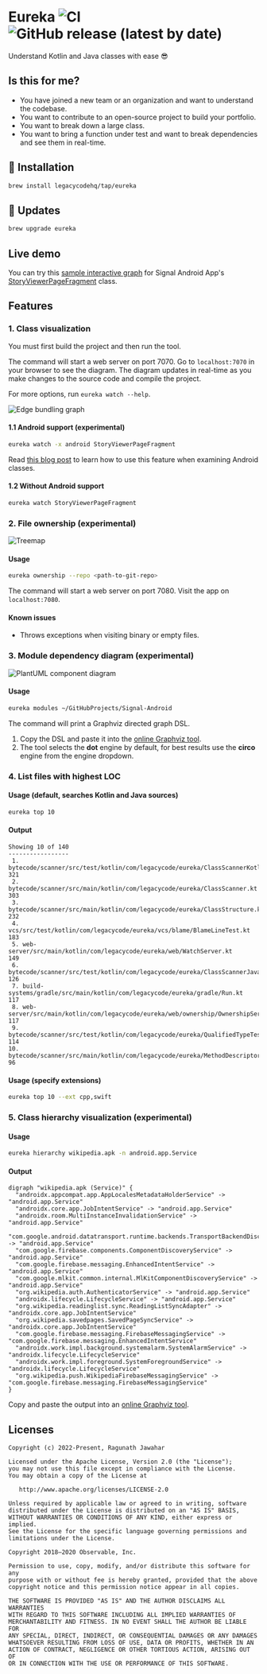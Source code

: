 # Eureka ![CI](https://github.com/legacycodehq/eureka/actions/workflows/build.yml/badge.svg) ![GitHub release (latest by date)](https://img.shields.io/github/v/release/legacycodehq/eureka)

Understand Kotlin and Java classes with ease 😎

## Is this for me?

- You have joined a new team or an organization and want to understand the codebase.
- You want to contribute to an open-source project to build your portfolio.
- You want to break down a large class.
- You want to bring a function under test and want to break dependencies and see them in real-time.

## 🚀 Installation

```bash
brew install legacycodehq/tap/eureka
```

## 🎊 Updates

```bash
brew upgrade eureka
```

## Live demo

You can try this [sample interactive graph](https://redgreenio.github.io/) for Signal Android
App's [StoryViewerPageFragment](https://github.com/signalapp/Signal-Android/blob/ff8f9ca81ae6a25e1e946612c817206b9410d9a1/app/src/main/java/org/thoughtcrime/securesms/stories/viewer/page/StoryViewerPageFragment.kt)
class.

## Features

### 1. Class visualization

You must first build the project and then run the tool.

The command will start a web server on port 7070. Go to `localhost:7070` in your browser to see the diagram. The diagram
updates in real-time as you make changes to the source code and compile the project.

For more options, run `eureka watch --help`.

![Edge bundling graph](docs/images/watch.png)

#### 1.1 Android support (experimental)

```bash
eureka watch -x android StoryViewerPageFragment
```

Read [this blog post](https://legacycode.com/android-support) to learn how to use this feature when examining Android
classes.

#### 1.2 Without Android support

```bash
eureka watch StoryViewerPageFragment
```

### 2. File ownership (experimental)

![Treemap](docs/images/ownership.png)

#### Usage

```bash
eureka ownership --repo <path-to-git-repo>
```

The command will start a web server on port 7080. Visit the app on `localhost:7080`.

#### Known issues

- Throws exceptions when visiting binary or empty files.

### 3. Module dependency diagram (experimental)

![PlantUML component diagram](docs/images/modules.png)

#### Usage

```bash
eureka modules ~/GitHubProjects/Signal-Android
```

The command will print a Graphviz directed graph DSL.

1. Copy the DSL and paste it into the [online Graphviz tool](https://dreampuf.github.io/GraphvizOnline).
2. The tool selects the **dot** engine by default, for best results use the **circo** engine from the engine dropdown.

### 4. List files with highest LOC

#### Usage (default, searches Kotlin and Java sources)

```bash
eureka top 10
```

#### Output

```
Showing 10 of 140
-----------------
 1. bytecode/scanner/src/test/kotlin/com/legacycode/eureka/ClassScannerKotlinTest.kt   321
 2. bytecode/scanner/src/main/kotlin/com/legacycode/eureka/ClassScanner.kt             303
 3. bytecode/scanner/src/main/kotlin/com/legacycode/eureka/ClassStructure.kt           232
 4. vcs/src/test/kotlin/com/legacycode/eureka/vcs/blame/BlameLineTest.kt               183
 5. web-server/src/main/kotlin/com/legacycode/eureka/web/WatchServer.kt                149
 6. bytecode/scanner/src/test/kotlin/com/legacycode/eureka/ClassScannerJavaTest.kt     126
 7. build-systems/gradle/src/main/kotlin/com/legacycode/eureka/gradle/Run.kt           117
 8. web-server/src/main/kotlin/com/legacycode/eureka/web/ownership/OwnershipServer.kt  117
 9. bytecode/scanner/src/test/kotlin/com/legacycode/eureka/QualifiedTypeTest.kt        114
10. bytecode/scanner/src/main/kotlin/com/legacycode/eureka/MethodDescriptor.kt         96 
```

#### Usage (specify extensions)

```bash
eureka top 10 --ext cpp,swift
```

### 5. Class hierarchy visualization (experimental)

#### Usage

```bash
eureka hierarchy wikipedia.apk -n android.app.Service
```

#### Output

```
digraph "wikipedia.apk (Service)" {
  "androidx.appcompat.app.AppLocalesMetadataHolderService" -> "android.app.Service"
  "androidx.core.app.JobIntentService" -> "android.app.Service"
  "androidx.room.MultiInstanceInvalidationService" -> "android.app.Service"
  "com.google.android.datatransport.runtime.backends.TransportBackendDiscovery" -> "android.app.Service"
  "com.google.firebase.components.ComponentDiscoveryService" -> "android.app.Service"
  "com.google.firebase.messaging.EnhancedIntentService" -> "android.app.Service"
  "com.google.mlkit.common.internal.MlKitComponentDiscoveryService" -> "android.app.Service"
  "org.wikipedia.auth.AuthenticatorService" -> "android.app.Service"
  "androidx.lifecycle.LifecycleService" -> "android.app.Service"
  "org.wikipedia.readinglist.sync.ReadingListSyncAdapter" -> "androidx.core.app.JobIntentService"
  "org.wikipedia.savedpages.SavedPageSyncService" -> "androidx.core.app.JobIntentService"
  "com.google.firebase.messaging.FirebaseMessagingService" -> "com.google.firebase.messaging.EnhancedIntentService"
  "androidx.work.impl.background.systemalarm.SystemAlarmService" -> "androidx.lifecycle.LifecycleService"
  "androidx.work.impl.foreground.SystemForegroundService" -> "androidx.lifecycle.LifecycleService"
  "org.wikipedia.push.WikipediaFirebaseMessagingService" -> "com.google.firebase.messaging.FirebaseMessagingService"
}
```

Copy and paste the output into an [online Graphviz tool](https://dreampuf.github.io/GraphvizOnline).

## Licenses

```
Copyright (c) 2022-Present, Ragunath Jawahar

Licensed under the Apache License, Version 2.0 (the "License");
you may not use this file except in compliance with the License.
You may obtain a copy of the License at

   http://www.apache.org/licenses/LICENSE-2.0

Unless required by applicable law or agreed to in writing, software
distributed under the License is distributed on an "AS IS" BASIS,
WITHOUT WARRANTIES OR CONDITIONS OF ANY KIND, either express or implied.
See the License for the specific language governing permissions and
limitations under the License.
```

```
Copyright 2018–2020 Observable, Inc.

Permission to use, copy, modify, and/or distribute this software for any
purpose with or without fee is hereby granted, provided that the above
copyright notice and this permission notice appear in all copies.

THE SOFTWARE IS PROVIDED "AS IS" AND THE AUTHOR DISCLAIMS ALL WARRANTIES
WITH REGARD TO THIS SOFTWARE INCLUDING ALL IMPLIED WARRANTIES OF
MERCHANTABILITY AND FITNESS. IN NO EVENT SHALL THE AUTHOR BE LIABLE FOR
ANY SPECIAL, DIRECT, INDIRECT, OR CONSEQUENTIAL DAMAGES OR ANY DAMAGES
WHATSOEVER RESULTING FROM LOSS OF USE, DATA OR PROFITS, WHETHER IN AN
ACTION OF CONTRACT, NEGLIGENCE OR OTHER TORTIOUS ACTION, ARISING OUT OF
OR IN CONNECTION WITH THE USE OR PERFORMANCE OF THIS SOFTWARE.
```
